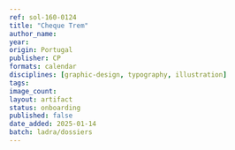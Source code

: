 ```yaml
---
ref: sol-160-0124
title: "Cheque Trem"
author_name:
year:
origin: Portugal
publisher: CP
formats: calendar
disciplines: [graphic-design, typography, illustration]
tags:
image_count:
layout: artifact
status: onboarding
published: false
date_added: 2025-01-14
batch: ladra/dossiers
---
```

